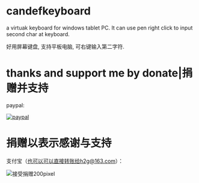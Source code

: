 # candefkeyboard
a virtuak keyboard for windows tablet PC.
It can use pen right click to input second char at keyboard.

好用屏幕键盘, 支持平板电脑, 可右键输入第二字符. 

# thanks and support me by donate|捐赠并支持

paypal:


[![paypal](https://www.paypalobjects.com/en_US/i/btn/btn_donateCC_LG.gif)](https://www.paypal.com/cgi-bin/webscr?cmd=_s-xclick&hosted_button_id=PAGZ8VVGG67XY)


# 捐赠以表示感谢与支持

支付宝（也可以可以直接转账给h2g@163.com）：

![接受捐赠200pixel](https://user-images.githubusercontent.com/89308109/132255156-1926b435-d628-40a8-89a2-1682f2e69a69.png)



